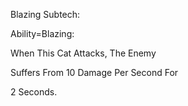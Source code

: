 Blazing Subtech:

Ability=Blazing:

When This Cat Attacks, The Enemy

Suffers From 10 Damage Per Second For

2 Seconds.
